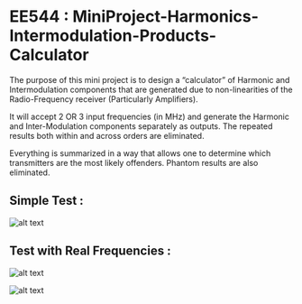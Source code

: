 # EE544 : MiniProject-Harmonics-Intermodulation-Products-Calculator

The purpose of this mini project is to design a “calculator” of Harmonic and Intermodulation components that are generated due to non-linearities of the Radio-Frequency receiver (Particularly Amplifiers). 

It will accept 2 OR 3 input frequencies (in MHz) and generate the Harmonic and Inter-Modulation components separately as outputs. The repeated results both within and across orders are eliminated. 

Everything is summarized in a way that allows one to determine which transmitters are the most likely offenders. Phantom results are also eliminated. 

## Simple Test :
![alt text](https://github.com/suryakiranmg/RF--Harmonics-Intermodulation-Products-Calculator/blob/master/simple_test.PNG)

## Test with Real Frequencies : 

![alt text](https://github.com/suryakiranmg/RF--Harmonics-Intermodulation-Products-Calculator/blob/master/Result_snap_final_1.PNG)

![alt text](https://github.com/suryakiranmg/RF--Harmonics-Intermodulation-Products-Calculator/blob/master/Result_snap_final_2.PNG)


